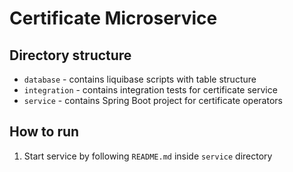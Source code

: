# Certificate Microservice

## Directory structure

- `database` - contains liquibase scripts with table structure
- `integration` - contains integration tests for certificate service
- `service` - contains Spring Boot project for certificate operators

## How to run

1. Start service by following `README.md` inside `service` directory
